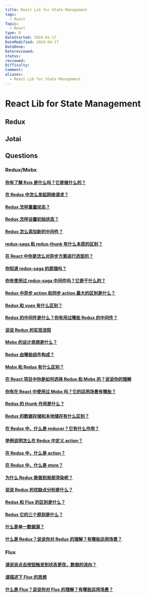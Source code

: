 ```yaml
---
title: React Lib for State Management
tags:
  - React
Topic:
  - React
type: D
DateStarted: 2024-01-17
DateModified: 2024-04-17
DateDone: 
Datereviewed: 
status: 
reviewed: 
Difficulty: 
Comment: 
aliases:
  - React Lib for State Management
---
```


# React Lib for State Management

## Redux

## Jotai

## Questions

### Redux/Mobx

#### [你有了解 Rxjs 是什么吗？它是做什么的？](https://github.com/haizlin/fe-interview/issues/920)

#### [在 Redux 中怎么发起网络请求？](https://github.com/haizlin/fe-interview/issues/919)

#### [Redux 怎样重置状态？](https://github.com/haizlin/fe-interview/issues/918)

#### [Redux 怎样设置初始状态？](https://github.com/haizlin/fe-interview/issues/917)

#### [Redux 怎么添加新的中间件？](https://github.com/haizlin/fe-interview/issues/914)

#### [redux-saga 和 redux-thunk 有什么本质的区别？](https://github.com/haizlin/fe-interview/issues/913)

#### [在 React 中你是怎么对异步方案进行选型的？](https://github.com/haizlin/fe-interview/issues/912)

#### [你知道 redux-saga 的原理吗？](https://github.com/haizlin/fe-interview/issues/911)

#### [你有使用过 redux-saga 中间件吗？它是干什么的？](https://github.com/haizlin/fe-interview/issues/910)

#### [Redux 中异步 action 和同步 action 最大的区别是什么？](https://github.com/haizlin/fe-interview/issues/769)

#### [Redux 和 vuex 有什么区别？](https://github.com/haizlin/fe-interview/issues/768)

#### [Redux 的中间件是什么？你有用过哪些 Redux 的中间件？](https://github.com/haizlin/fe-interview/issues/767)

#### [说说 Redux 的实现流程](https://github.com/haizlin/fe-interview/issues/766)

#### [Mobx 的设计思想是什么？](https://github.com/haizlin/fe-interview/issues/765)

#### [Redux 由哪些组件构成？](https://github.com/haizlin/fe-interview/issues/764)

#### [Mobx 和 Redux 有什么区别？](https://github.com/haizlin/fe-interview/issues/763)

#### [在 React 项目中你是如何选择 Redux 和 Mobx 的？说说你的理解](https://github.com/haizlin/fe-interview/issues/762)

#### [你有在 React 中使用过 Mobx 吗？它的运用场景有哪些？](https://github.com/haizlin/fe-interview/issues/761)

#### [Redux 的 thunk 作用是什么？](https://github.com/haizlin/fe-interview/issues/740)

#### [Redux 的数据存储和本地储存有什么区别？](https://github.com/haizlin/fe-interview/issues/739)

#### [在 Redux 中，什么是 reducer？它有什么作用？](https://github.com/haizlin/fe-interview/issues/738)

#### [举例说明怎么在 Redux 中定义 action？](https://github.com/haizlin/fe-interview/issues/737)

#### [在 Redux 中，什么是 action？](https://github.com/haizlin/fe-interview/issues/736)

#### [在 Redux 中，什么是 store？](https://github.com/haizlin/fe-interview/issues/735)

#### [为什么 Redux 能做到局部渲染呢？](https://github.com/haizlin/fe-interview/issues/734)

#### [说说 Redux 的优缺点分别是什么？](https://github.com/haizlin/fe-interview/issues/733)

#### [Redux 和 Flux 的区别是什么？](https://github.com/haizlin/fe-interview/issues/732)

#### [Redux 它的三个原则是什么？](https://github.com/haizlin/fe-interview/issues/731)

#### [什么是单一数据源？](https://github.com/haizlin/fe-interview/issues/730)

#### [什么是 Redux？说说你对 Redux 的理解？有哪些运用场景？](https://github.com/haizlin/fe-interview/issues/729)

### Flux

#### [请说说点击按钮触发到状态更改，数据的流向？](https://github.com/haizlin/fe-interview/issues/742)

#### [请描述下 Flux 的思想](https://github.com/haizlin/fe-interview/issues/742)

#### [什么是 Flux？说说你对 Flux 的理解？有哪些运用场景？](https://github.com/haizlin/fe-interview/issues/741)
